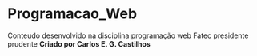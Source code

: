 # Programacao_Web
 Conteudo desenvolvido na disciplina programação web Fatec presidente prudente
**Criado por Carlos E. G. Castilhos**